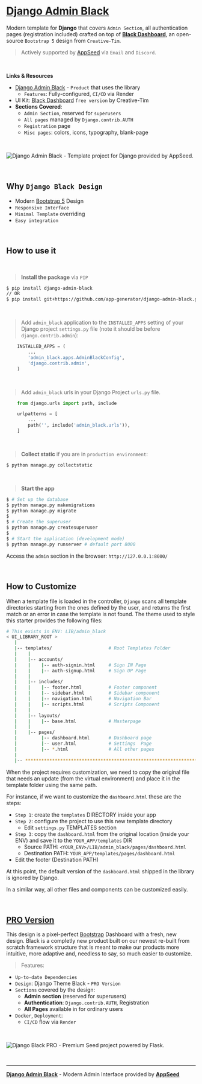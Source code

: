 # [Django Admin Black](https://appseed.us/product/black-dashboard/django/)

Modern template for **Django** that covers `Admin Section`, all authentication pages (registration included) crafted on top of **[Black Dashboard](https://appseed.us/product/black-dashboard/django/)**, an open-source `Bootstrap 5` design from `Creative-Tim`.

> Actively supported by [AppSeed](https://appseed.us/) via `Email` and `Discord`.

<br>

**Links & Resources**

- [Django Admin Black](https://appseed.us/product/black-dashboard/django/) - `Product` that uses the library
  - `Features`: Fully-configured, `CI/CD` via Render
- UI Kit: [Black Dashboard](https://www.creative-tim.com/product/black-dashboard?AFFILIATE=128200) `free version` by Creative-Tim
- **Sections Covered**: 
  - `Admin Section`, reserved for `superusers`
  - `All pages` managed by `Django.contrib.AUTH`
  - `Registration` page
  - `Misc pages`: colors, icons, typography, blank-page 
  
<br />

![Django Admin Black - Template project for Django provided by AppSeed.](https://user-images.githubusercontent.com/51070104/196730732-dda1794b-93ce-48cb-bc5c-182411495512.png)

<br />

## Why `Django Black Design`

- Modern [Bootstrap 5](https://www.admin-dashboards.com/bootstrap-5-templates/) Design
- `Responsive Interface`
- `Minimal Template` overriding
- `Easy integration`

<br />

## How to use it

<br />

> **Install the package** via `PIP` 

```bash
$ pip install django-admin-black
// OR
$ pip install git+https://github.com/app-generator/django-admin-black.git
```

<br />

> Add `admin_black` application to the `INSTALLED_APPS` setting of your Django project `settings.py` file (note it should be before `django.contrib.admin`):

```python
    INSTALLED_APPS = (
        ...
        'admin_black.apps.AdminBlackConfig',
        'django.contrib.admin',
    )
```

<br />

> Add `admin_black` urls in your Django Project `urls.py` file.

```python
    from django.urls import path, include

    urlpatterns = [
        ...
        path('', include('admin_black.urls')),
    ]
```

<br />

> **Collect static** if you are in `production environment`:

```bash
$ python manage.py collectstatic
```

<br />

> **Start the app**

```bash
$ # Set up the database
$ python manage.py makemigrations
$ python manage.py migrate
$
$ # Create the superuser
$ python manage.py createsuperuser
$
$ # Start the application (development mode)
$ python manage.py runserver # default port 8000
```

Access the `admin` section in the browser: `http://127.0.0.1:8000/`

<br />

## How to Customize 

When a template file is loaded in the controller, `Django` scans all template directories starting from the ones defined by the user, and returns the first match or an error in case the template is not found. 
The  theme used to style this starter provides the following files: 

```bash
# This exists in ENV: LIB/admin_black
< UI_LIBRARY_ROOT >                      
   |
   |-- templates/                     # Root Templates Folder 
   |    |          
   |    |-- accounts/       
   |    |    |-- auth-signin.html     # Sign IN Page
   |    |    |-- auth-signup.html     # Sign UP Page
   |    |
   |    |-- includes/       
   |    |    |-- footer.html          # Footer component
   |    |    |-- sidebar.html         # Sidebar component
   |    |    |-- navigation.html      # Navigation Bar
   |    |    |-- scripts.html         # Scripts Component
   |    |
   |    |-- layouts/       
   |    |    |-- base.html            # Masterpage
   |    |
   |    |-- pages/       
   |         |-- dashboard.html       # Dashboard page
   |         |-- user.html            # Settings  Page
   |         |-- *.html               # All other pages
   |    
   |-- ************************************************************************
```

When the project requires customization, we need to copy the original file that needs an update (from the virtual environment) and place it in the template folder using the same path. 

For instance, if we want to customize the `dashboard.html` these are the steps:

- `Step 1`: create the `templates` DIRECTORY inside your app 
- `Step 2`: configure the project to use this new template directory
  - Edit `settings.py` TEMPLATES section 
- `Step 3`: copy the `dashboard.html` from the original location (inside your ENV) and save it to the `YOUR_APP/templates` DIR
  - Source PATH: `<YOUR_ENV>/LIB/admin_black/pages/dashboard.html`
  - Destination PATH: `YOUR_APP/templates/pages/dashboard.html`
- Edit the footer (Destination PATH)    

At this point, the default version of the `dashboard.html` shipped in the library is ignored by Django.

In a similar way, all other files and components can be customized easily.

<br />

## [PRO Version](https://appseed.us/product/black-dashboard-pro/django/)   

This design is a pixel-perfect [Bootstrap](https://www.admin-dashboards.com/bootstrap-5-templates/) Dashboard with a fresh, new design. 
Black is a completly new product built on our newest re-built from scratch framework structure that is meant to make our products more intuitive, more adaptive and, needless to say, so much easier to customize. 

> Features: 

- `Up-to-date Dependencies`
- `Design`: Django Theme Black - `PRO Version`
- `Sections` covered by the design:
  - **Admin section** (reserved for superusers)
  - **Authentication**: `Django.contrib.AUTH`, Registration
  - **All Pages** available in for ordinary users 
- `Docker`, `Deployment`:
  - `CI/CD` flow via `Render`

<br />

![Django Black PRO - Premium Seed project powered by Flask.](https://user-images.githubusercontent.com/51070104/187623954-c4ade6a0-8cb2-4d2e-8698-e962621a613c.png)

<br />

---
**[Django Admin Black](https://appseed.us/product/black-dashboard/django/)** - Modern Admin Interface provided by **[AppSeed](https://appseed.us/)**
